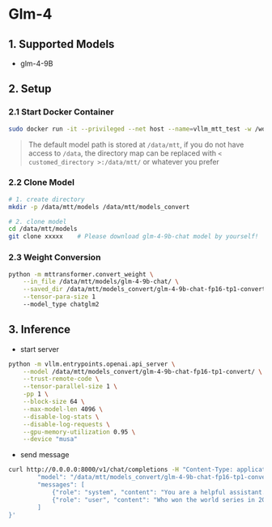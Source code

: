 # Glm-4

## 1. Supported Models

- glm-4-9B

## 2. Setup

### 2.1 Start Docker Container

```bash
sudo docker run -it --privileged --net host --name=vllm_mtt_test -w /workspace -v /data/mtt/:/data/mtt/ --env MTHREADS_VISIBLE_DEVICES=all --shm-size=80g registry.mthreads.com/mcctest/musa-pytorch-transformer-vllm:v0.1.4-kuae1.2 /bin/bash
```

> The default model path is stored at `/data/mtt`, if you do not have access to `/data`, the directory map can be replaced with `< customed_directory >:/data/mtt/` or whatever you prefer

### 2.2 Clone Model

```bash
# 1. create directory
mkdir -p /data/mtt/models /data/mtt/models_convert

# 2. clone model
cd /data/mtt/models
git clone xxxxx    # Please download glm-4-9b-chat model by yourself!
```

### 2.3 Weight Conversion

```bash
python -m mttransformer.convert_weight \
	--in_file /data/mtt/models/glm-4-9b-chat/ \
	--saved_dir /data/mtt/models_convert/glm-4-9b-chat-fp16-tp1-convert/ \
	--tensor-para-size 1
    --model_type chatglm2
```

## 3. Inference

- start server

```bash
python -m vllm.entrypoints.openai.api_server \
    --model /data/mtt/models_convert/glm-4-9b-chat-fp16-tp1-convert/ \
    --trust-remote-code \
    --tensor-parallel-size 1 \
    -pp 1 \
    --block-size 64 \
    --max-model-len 4096 \
    --disable-log-stats \
    --disable-log-requests \
    --gpu-memory-utilization 0.95 \
    --device "musa"
```

- send message

```bash
curl http://0.0.0.0:8000/v1/chat/completions -H "Content-Type: application/json" -d '{
        "model": "/data/mtt/models_convert/glm-4-9b-chat-fp16-tp1-convert/",
        "messages": [
            {"role": "system", "content": "You are a helpful assistant."},
            {"role": "user", "content": "Who won the world series in 2020?"}
        ]
}'
```

